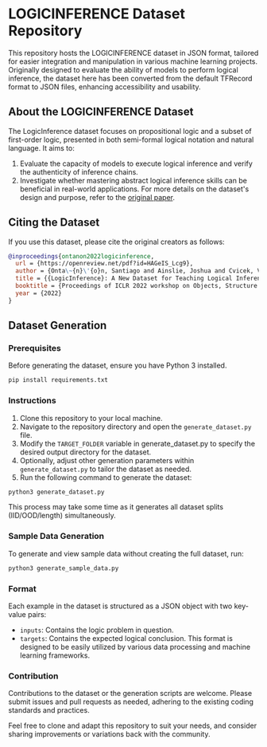 # LOGICINFERENCE Dataset Repository
This repository hosts the LOGICINFERENCE dataset in JSON format, tailored for easier integration and manipulation in various machine learning projects. Originally designed to evaluate the ability of models to perform logical inference, the dataset here has been converted from the default TFRecord format to JSON files, enhancing accessibility and usability.

## About the LOGICINFERENCE Dataset
The LogicInference dataset focuses on propositional logic and a subset of first-order logic, presented in both semi-formal logical notation and natural language. It aims to:

1. Evaluate the capacity of models to execute logical inference and verify the authenticity of inference chains.
2. Investigate whether mastering abstract logical inference skills can be beneficial in real-world applications.
For more details on the dataset's design and purpose, refer to the [original paper](https://arxiv.org/abs/2203.15099).

## Citing the Dataset
If you use this dataset, please cite the original creators as follows:

```bibtex
@inproceedings{ontanon2022logicinference,
  url = {https://openreview.net/pdf?id=HAGeIS_Lcg9},
  author = {Onta\~{n}\'{o}n, Santiago and Ainslie, Joshua and Cvicek, Vaclav and Fisher, Zachary},
  title = {{LogicInference}: A New Dataset for Teaching Logical Inference to seq2seq Models},
  booktitle = {Proceedings of ICLR 2022 workshop on Objects, Structure and Causality},
  year = {2022}
}
```
## Dataset Generation
### Prerequisites
Before generating the dataset, ensure you have Python 3 installed.
```bash
pip install requirements.txt
```
### Instructions
1. Clone this repository to your local machine.
2. Navigate to the repository directory and open the `generate_dataset.py` file.
3. Modify the `TARGET_FOLDER` variable in generate_dataset.py to specify the desired output directory for the dataset.
4. Optionally, adjust other generation parameters within `generate_dataset.py` to tailor the dataset as needed.
5. Run the following command to generate the dataset:
```bash
python3 generate_dataset.py
```
This process may take some time as it generates all dataset splits (IID/OOD/length) simultaneously.

### Sample Data Generation
To generate and view sample data without creating the full dataset, run:
```bash
python3 generate_sample_data.py
```

### Format
Each example in the dataset is structured as a JSON object with two key-value pairs:

- `inputs`: Contains the logic problem in question.
- `targets`: Contains the expected logical conclusion.
This format is designed to be easily utilized by various data processing and machine learning frameworks.

### Contribution
Contributions to the dataset or the generation scripts are welcome. Please submit issues and pull requests as needed, adhering to the existing coding standards and practices.

Feel free to clone and adapt this repository to suit your needs, and consider sharing improvements or variations back with the community.
